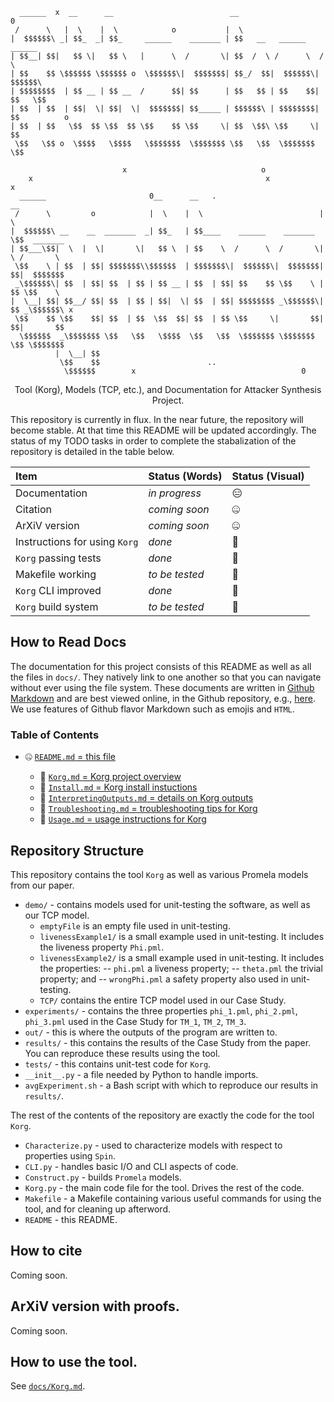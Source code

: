 ````
  ______  x  __      __                          __                    0            
 /      \   |  \    |  \            o           |  \                               
|  $$$$$$\ _| $$_  _| $$_     ______    _______ | $$   __   ______    ______       
| $$__| $$|   $$ \|   $$ \   |      \  /       \| $$  /  \ /      \  /      \      
| $$    $$ \$$$$$$ \$$$$$$ o  \$$$$$$\|  $$$$$$$| $$_/  $$|  $$$$$$\|  $$$$$$\     
| $$$$$$$$  | $$ __ | $$ __  /      $$| $$      | $$   $$ | $$    $$| $$   \$$     
| $$  | $$  | $$|  \| $$|  \|  $$$$$$$| $$_____ | $$$$$$\ | $$$$$$$$| $$          o 
| $$  | $$   \$$  $$ \$$  $$ \$$    $$ \$$     \| $$  \$$\ \$$     \| $$           
 \$$   \$$ o  \$$$$   \$$$$   \$$$$$$$  \$$$$$$$ \$$   \$$  \$$$$$$$ \$$           
                                                                                   
                         x                              o                           
    x                                                    x                     x     
  ______                       0__      __   .                        __           
 /      \         o            |  \    |  \                          |  \          
|  $$$$$$\ __    __  _______  _| $$_   | $$____    ______    _______  \$$  _______ 
| $$___\$$|  \  |  \|       \|   $$ \  | $$    \  /      \  /       \|  \ /       \
 \$$    \ | $$  | $$| $$$$$$$\\$$$$$$  | $$$$$$$\|  $$$$$$\|  $$$$$$$| $$|  $$$$$$$
 _\$$$$$$\| $$  | $$| $$  | $$ | $$ __ | $$  | $$| $$    $$ \$$    \ | $$ \$$    \ 
|  \__| $$| $$__/ $$| $$  | $$ | $$|  \| $$  | $$| $$$$$$$$ _\$$$$$$\| $$ _\$$$$$$\ x
 \$$    $$ \$$    $$| $$  | $$  \$$  $$| $$  | $$ \$$     \|       $$| $$|       $$
  \$$$$$$  _\$$$$$$$ \$$   \$$   \$$$$  \$$   \$$  \$$$$$$$ \$$$$$$$  \$$ \$$$$$$$ 
          |  \__| $$                                                               
           \$$    $$                        ..                                       
            \$$$$$$        x                                     0                  
````

<p align="center">Tool (Korg), Models (TCP, etc.), and Documentation for Attacker Synthesis Project.</p>

This repository is currently in flux.  In the near future, the repository will become stable.  At that time this README will be updated accordingly.  The status of my TODO tasks in order to complete the stabalization of the repository is detailed in the table below.
         
| Item                          | Status (Words) | Status (Visual)     |
|:------------------------------|----------------|---------------------|
| Documentation                 | *in progress*  | :expressionless:    |
| Citation                      | *coming soon*  | :zipper_mouth_face: |
| ArXiV version                 | *coming soon*  | :zipper_mouth_face: |
| Instructions for using `Korg` | *done*         | :sparkling_heart:   |
| `Korg` passing tests          |*done*          | :sparkling_heart:   |
| Makefile working              | *to be tested* | :see_no_evil:       |
| `Korg` CLI improved           |*done*          | :sparkling_heart:   |
| `Korg` build system           | *to be tested* | :see_no_evil:       |

## How to Read Docs

The documentation for this project consists of this README as well as all the files in `docs/`.  They natively link to one another so that you can navigate without ever using the file system.  These documents are written in [Github Markdown](https://developer.github.com/v3/markdown/) and are best viewed online, in the Github repository, e.g., [here](https://github.com/maxvonhippel/AttackerSynthesis).  We use features of Github flavor Markdown such as emojis and `HTML`.

### Table of Contents

* :zipper_mouth_face: [`README.md` = this file](README.md)
	
	* :sparkling_heart: [`Korg.md` = Korg project overview](docs/Korg.md)
	* :sparkling_heart: [`Install.md` = Korg install instuctions](docs/Install.md)
	* :sparkling_heart: [`InterpretingOutputs.md` = details on Korg outputs](docs/InterpretingOutputs.md)
	* :sparkling_heart: [`Troubleshooting.md` = troubleshooting tips for Korg](docs/Troubleshooting.md)
	* :sparkling_heart: [`Usage.md` = usage instructions for Korg](docs/Usage.md)

## Repository Structure

This repository contains the tool `Korg` as well as various Promela models from our paper.

* `demo/` - contains models used for unit-testing the software, as well as our TCP model.
	- `emptyFile` is an empty file used in unit-testing.
	- `livenessExample1/` is a small example used in unit-testing.  It includes the liveness property `Phi.pml`.
	- `livenessExample2/` is a small example used in unit-testing.  It includes the properties:
		-- `phi.pml` a liveness property;
		-- `theta.pml` the trivial property; and
		-- `wrongPhi.pml` a safety property also used in unit-testing.
	- `TCP/` contains the entire TCP model used in our Case Study.
* `experiments/` - contains the three properties `phi_1.pml`, `phi_2.pml`, `phi_3.pml` used in the Case Study for `TM_1`, `TM_2`, `TM_3`.
* `out/` - this is where the outputs of the program are written to.
* `results/` - this contains the results of the Case Study from the paper.  You can reproduce these results using the tool.
* `tests/` - this contains unit-test code for `Korg`.
* `__init__.py` - a file needed by Python to handle imports.
* `avgExperiment.sh` - a Bash script with which to reproduce our results in `results/`.

The rest of the contents of the repository are exactly the code for the tool `Korg`.

* `Characterize.py` - used to characterize models with respect to properties using `Spin`.
* `CLI.py` - handles basic I/O and CLI aspects of code.
* `Construct.py` - builds `Promela` models.
* `Korg.py` - the main code file for the tool.  Drives the rest of the code.
* `Makefile` - a Makefile containing various useful commands for using the tool, and for cleaning up afterword.
* `README` - this README.

## How to cite

Coming soon.

## ArXiV version with proofs.

Coming soon.

## How to use the tool.

See [`docs/Korg.md`](docs/Korg.md).
